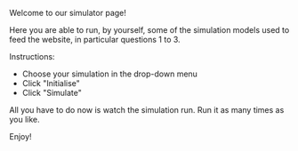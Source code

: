 Welcome to our simulator page!

Here you are able to run, by yourself, some of the simulation models used to feed the website, in particular questions 1 to 3.

Instructions:

- Choose your simulation in the drop-down menu
- Click "Initialise"
- Click "Simulate"  

All you have to do now is watch the simulation run. Run it as many times as you like.

Enjoy!